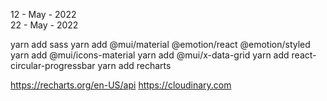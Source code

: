 12 - May - 2022 <br/>
22 - May - 2022

yarn add sass
yarn add @mui/material @emotion/react @emotion/styled
yarn add @mui/icons-material
yarn add @mui/x-data-grid
yarn add react-circular-progressbar
yarn add recharts

https://recharts.org/en-US/api
https://cloudinary.com